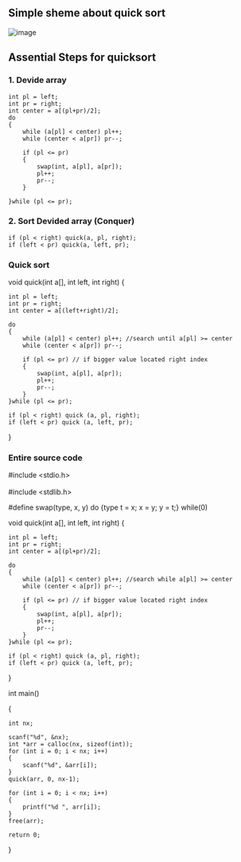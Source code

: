 ## Simple sheme about quick sort 

![image](https://github.com/user-attachments/assets/e141c2fa-85a8-4fba-b6f3-b9b9de86ae95)

## Assential Steps for quicksort

### 1. Devide array 
    int pl = left;
    int pr = right;
    int center = a[(pl+pr)/2];
    do
    {
        while (a[pl] < center) pl++;
        while (center < a[pr]) pr--;
        
        if (pl <= pr)
        {
            swap(int, a[pl], a[pr]);
            pl++;
            pr--;
        }
        
    }while (pl <= pr);
    
### 2. Sort Devided array (Conquer)
  
    if (pl < right) quick(a, pl, right);
    if (left < pr) quick(a, left, pr);
### Quick sort

void quick(int a[], int left, int right)
{

    int pl = left;
    int pr = right;
    int center = a[(left+right)/2];
    
    do 
    {
        while (a[pl] < center) pl++; //search until a[pl] >= center
        while (center < a[pr]) pr--;
        
        if (pl <= pr) // if bigger value located right index
        {
            swap(int, a[pl], a[pr]);
            pl++;
            pr--;
        }
    }while (pl <= pr);
    
    if (pl < right) quick (a, pl, right);
    if (left < pr) quick (a, left, pr);
}

### Entire source code

#include <stdio.h> </br> <br/>
#include <stdlib.h>

#define swap(type, x, y) do {type t = x; x = y; y = t;} while(0)

void quick(int a[], int left, int right)
{

    int pl = left;
    int pr = right;
    int center = a[(pl+pr)/2];
    
    do 
    {
        while (a[pl] < center) pl++; //search while a[pl] >= center
        while (center < a[pr]) pr--;
        
        if (pl <= pr) // if bigger value located right index
        {
            swap(int, a[pl], a[pr]);
            pl++;
            pr--;
        }
    }while (pl <= pr);
    
    if (pl < right) quick (a, pl, right);
    if (left < pr) quick (a, left, pr);
}

int main()

{

    int nx;
    
    scanf("%d", &nx);
    int *arr = calloc(nx, sizeof(int));
    for (int i = 0; i < nx; i++)
    {
        scanf("%d", &arr[i]);
    }
    quick(arr, 0, nx-1);
    
    for (int i = 0; i < nx; i++)
    {
        printf("%d ", arr[i]);
    }
    free(arr);

    return 0;
}
